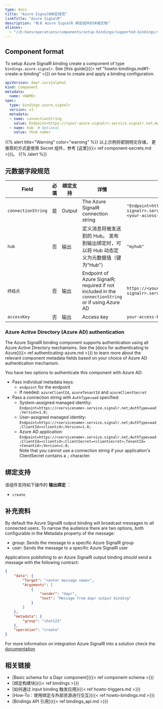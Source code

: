 ```yaml
---
type: docs
title: "Azure SignalR绑定规范"
linkTitle: "Azure SignalR"
description: "有关 Azure SignalR 绑定组件的详细文档"
aliases:
  - "/zh-hans/operations/components/setup-bindings/supported-bindings/signalr/"
---
```


## Component format

To setup Azure SignalR binding create a component of type `bindings.azure.signalr`. See [this guide]({{< ref "howto-bindings.md#1-create-a-binding" >}}) on how to create and apply a binding configuration.


```yaml
apiVersion: dapr.io/v1alpha1
kind: Component
metadata:
  name: <NAME>
spec:
  type: bindings.azure.signalr
  version: v1
  metadata:
  - name: connectionString
    value: Endpoint=https://<your-azure-signalr>.service.signalr.net;AccessKey=<your-access-key>;Version=1.0;
  - name: hub  # Optional
    value: <hub name>
```

{{% alert title="Warning" color="warning" %}}
以上示例将密钥明文存储， 更推荐的方式是使用 Secret 组件，参考 [这里]({{< ref component-secrets.md >}})。
{{% /alert %}}

## 元数据字段规范

| Field              | 必填 | 绑定支持   | 详情                                                                                                 | 示例                                                                                                                 |
| ------------------ |:--:| ------ | -------------------------------------------------------------------------------------------------- | ------------------------------------------------------------------------------------------------------------------ |
| `connectionString` | 是  | Output | The Azure SignalR connection string                                                                | `"Endpoint=https://<your-azure-signalr>.service.signalr.net;AccessKey=<your-access-key>;Version=1.0;"` |
| `hub`              | 否  | 输出     | 定义消息将被发送到的 Hub。 发布到输出绑定时，可以将 Hub 动态定义为元数据值（键为"Hub"）                                                | `"myhub"`                                                                                                          |
| `终结点`              | 否  | 输出     | Endpoint of Azure SignalR; required if not included in the `connectionString` or if using Azure AD | `https://<your-azure-signalr>.service.signalr.net`                                                           |
| `accessKey`        | 否  | 输出     | Access key                                                                                         | `your-access-key`                                                                                                  |

### Azure Active Directory (Azure AD) authentication

The Azure SignalR binding component supports authentication using all Azure Active Directory mechanisms. See the [docs for authenticating to Azure]({{< ref authenticating-azure.md >}}) to learn more about the relevant component metadata fields based on your choice of Azure AD authentication mechanism.

You have two options to authenticate this component with Azure AD:

- Pass individual metadata keys:
  - `endpoint` for the endpoint
  - If needed: `azureClientId`, `azureTenantId` and `azureClientSecret`
- Pass a connection string with `AuthType=aad` specified:
  - System-assigned managed identity: `Endpoint=https://<servicename>.service.signalr.net;AuthType=aad;Version=1.0;`
  - User-assigned managed identity: `Endpoint=https://<servicename>.service.signalr.net;AuthType=aad;ClientId=<clientid>;Version=1.0;`
  - Azure AD application: `Endpoint=https://<servicename>.service.signalr.net;AuthType=aad;ClientId=<clientid>;ClientSecret=<clientsecret>;TenantId=<tenantid>;Version=1.0;`  
    Note that you cannot use a connection string if your application's ClientSecret contains a `;` character.

## 绑定支持

该组件支持如下操作的 **输出绑定** ：

- `create`

## 补充资料

By default the Azure SignalR output binding will broadcast messages to all connected users. To narrow the audience there are two options, both configurable in the Metadata property of the message:

- group: Sends the message to a specific Azure SignalR group
- user: Sends the message to a specific Azure SignalR user

Applications publishing to an Azure SignalR output binding should send a message with the following contract:

```json
{
    "data": {
        "Target": "<enter message name>",
        "Arguments": [
            {
                "sender": "dapr",
                "text": "Message from dapr output binding"
            }
        ]
    },
    "metadata": {
        "group": "chat123"
    },
    "operation": "create"
}
```

For more information on integration Azure SignalR into a solution check the [documentation](https://docs.microsoft.com/azure/azure-signalr/)

## 相关链接

- [Basic schema for a Dapr component]({{< ref component-schema >}})
- [绑定构建块]({{< ref bindings >}})
- [如何通过 input binding 触发应用]({{< ref howto-triggers.md >}})
- [How-To：使用绑定与外部资源进行交互]({{< ref howto-bindings.md >}})
- [Bindings API 引用]({{< ref bindings_api.md >}})
